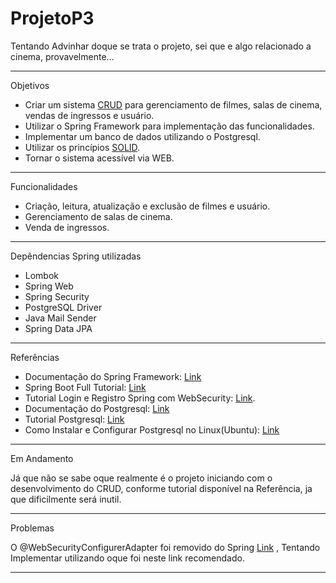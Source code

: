   # ProjetoP3

Tentando Advinhar doque se trata o projeto, sei que e algo relacionado a cinema, provavelmente...

----------
Objetivos

   - Criar um sistema [CRUD](https://coodesh.com/blog/dicionario/o-que-e-crud/) para gerenciamento de filmes, salas de cinema, 
     vendas de ingressos e usuário.
   - Utilizar o Spring Framework para implementação das funcionalidades.
   - Implementar um banco de dados utilizando o Postgresql.
   - Utilizar os princípios [SOLID](https://medium.com/desenvolvendo-com-paixao/o-que-%C3%A9-solid-o-guia-completo-para-voc%C3%AA-entender-os-5-princ%C3%ADpios-da-poo-2b937b3fc530).
   - Tornar o sistema acessível via WEB.
   
----------
Funcionalidades

   - Criação, leitura, atualização e exclusão de filmes e usuário.
   - Gerenciamento de salas de cinema.
   - Venda de ingressos.
    
----------
Depêndencias Spring utilizadas

   - Lombok
   - Spring Web
   - Spring Security
   - PostgreSQL Driver
   - Java Mail Sender
   - Spring Data JPA
    
----------
Referências

   
   - Documentação do Spring Framework: [Link](https://docs.spring.io/spring-framework/docs/current/reference/html/) <br />
   - Spring Boot Full Tutorial: [Link](https://www.youtube.com/watch?v=9SGDpanrc8U)
   - Tutorial Login e Registro Spring com WebSecurity: [Link](https://www.youtube.com/watch?v=QwQuro7ekvc&ab_channel=Amigoscode).<br />
   - Documentação do Postgresql: [Link](https://www.postgresql.org/docs/) <br />
   - Tutorial Postgresql: [Link](https://www.youtube.com/watch?v=XQ_6G0iCyMQ&list=PLwvrYc43l1MxAEOI_KwGe8l42uJxMoKeS&ab_channel=Amigoscode)
   - Como Instalar e Configurar Postgresql no Linux(Ubuntu): [Link](https://www.cherryservers.com/blog/how-to-install-and-setup-postgresql-server-on-ubuntu-20-04)

---------- 
Em Andamento

Já que não se sabe oque realmente é o projeto iniciando com o desenvolvimento do CRUD, conforme tutorial disponível na Referência, ja que dificilmente será inutil.

----------   
Problemas
  
  O @WebSecurityConfigurerAdapter foi removido do Spring [Link](https://www.baeldung.com/spring-deprecated-websecurityconfigureradapter) , Tentando Implementar utilizando oque foi neste link recomendado.

----------
